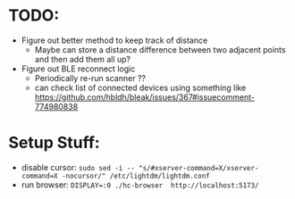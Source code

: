 # TODO:
- Figure out better method to keep track of distance
    - Maybe can store a distance difference between two adjacent points and then add them all up?
- Figure out BLE reconnect logic
    - Periodically re-run scanner ??
    - can check list of connected devices using something like https://github.com/hbldh/bleak/issues/367#issuecomment-774980838 

# Setup Stuff:

- disable cursor: `sudo sed -i -- "s/#xserver-command=X/xserver-command=X -nocursor/" /etc/lightdm/lightdm.conf` 
- run browser:  `DISPLAY=:0 ./hc-browser  http://localhost:5173/`